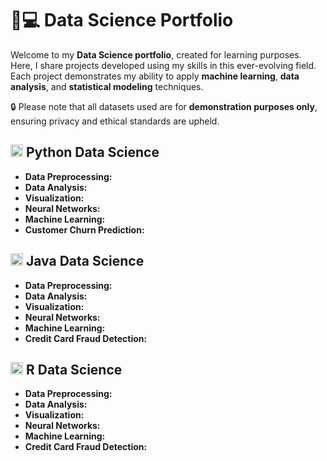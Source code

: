 # 🧪💻 Data Science Portfolio

Welcome to my **Data Science portfolio**, created for learning purposes. Here, I share projects developed using my skills in this ever-evolving field. Each project demonstrates my ability to apply **machine learning**, **data analysis**, and **statistical modeling** techniques.

🔒 Please note that all datasets used are for **demonstration purposes only**, ensuring privacy and ethical standards are upheld.

## <img src="https://cdn.jsdelivr.net/gh/devicons/devicon/icons/python/python-original.svg" height="20" alt="python logo"  /> Python Data Science 
- **Data Preprocessing:**
- **Data Analysis:**
- **Visualization:**
- **Neural Networks:**
- **Machine Learning:**
- **Customer Churn Prediction:**



## <img src="https://cdn.jsdelivr.net/gh/devicons/devicon/icons/java/java-original.svg" height="20" alt="java logo"  /> Java Data Science 
- **Data Preprocessing:**
- **Data Analysis:**
- **Visualization:**
- **Neural Networks:**
- **Machine Learning:**
- **Credit Card Fraud Detection:**

## <img src="https://cdn.jsdelivr.net/gh/devicons/devicon/icons/r/r-original.svg" height="20" alt="r logo"  /> R Data Science 
- **Data Preprocessing:**
- **Data Analysis:**
- **Visualization:**
- **Neural Networks:**
- **Machine Learning:**
- **Credit Card Fraud Detection:**


